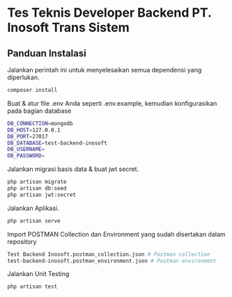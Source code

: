 # Tes Teknis Developer Backend PT. Inosoft Trans Sistem

## Panduan Instalasi

Jalankan perintah ini untuk menyelesaikan semua dependensi yang diperlukan.

```sh
composer install
```

Buat & atur file .env Anda seperti .env.example, kemudian konfigurasikan pada bagian database
```sh
DB_CONNECTION=mongodb
DB_HOST=127.0.0.1
DB_PORT=27017
DB_DATABASE=test-backend-inosoft
DB_USERNAME=
DB_PASSWORD=
```

Jalankan migrasi basis data & buat jwt secret.
```sh
php artisan migrate
php artisan db:seed
php artisan jwt:secret
```

Jalankan Aplikasi.
```sh
php artisan serve
```

Import POSTMAN Collection dan Environment yang sudah disertakan dalam repository
```sh
Test Backend Inosoft.postman_collection.json # Postman collection
test-backend-inosoft.postman_environment.json # Postman environment
```

Jalankan Unit Testing
```sh
php artisan test
```
